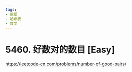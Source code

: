 ```yaml
---
tags:
- 数组
- 哈希表
- 数学
---
```


# 5460. 好数对的数目 [Easy]

<https://leetcode-cn.com/problems/number-of-good-pairs/>

